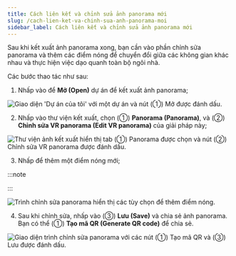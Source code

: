 ```yaml
---
title: Cách liên kết và chỉnh sửa ảnh panorama mới
slug: /cach-lien-ket-va-chinh-sua-anh-panorama-moi
sidebar_label: Cách liên kết và chỉnh sửa ảnh panorama mới
---
```


Sau khi kết xuất ảnh panorama xong, bạn cần vào phần chỉnh sửa panorama và thêm các điểm nóng để chuyển đổi giữa các không gian khác nhau và thực hiện việc dạo quanh toàn bộ ngôi nhà.

Các bước thao tác như sau:

1. Nhấp vào để **Mở (Open)** dự án để kết xuất ảnh panorama;

![Giao diện 'Dự án của tôi' với một dự án và nút (①) Mở được đánh dấu.](https://storage.googleapis.com/jegavn_kb/images/eb0d82fd-300e-4f81-8a1c-3a55a6c26d53.png)

2. Nhấp vào thư viện kết xuất, chọn (①) **Panorama (Panorama)**, và (②) **Chỉnh sửa VR panorama (Edit VR panorama)** của giải pháp này;

![Thư viện ảnh kết xuất hiển thị tab (①) Panorama được chọn và nút (②) Chỉnh sửa VR panorama được đánh dấu.](https://storage.googleapis.com/jegavn_kb/images/6df4448a-e5d5-40a4-b9c9-d702ff44c6c9.png)

3. Nhấp để thêm một điểm nóng mới;

:::note

:::

![Trình chỉnh sửa panorama hiển thị các tùy chọn để thêm điểm nóng.](https://storage.googleapis.com/jegavn_kb/images/07d61626-2a86-4aaf-9f8f-124ea59c5d8d.png)

4. Sau khi chỉnh sửa, nhấp vào (③) **Lưu (Save)** và chia sẻ ảnh panorama. Bạn có thể (①) **Tạo mã QR (Generate QR code)** để chia sẻ.

![Giao diện trình chỉnh sửa panorama với các nút (①) Tạo mã QR và (③) Lưu được đánh dấu.](https://storage.googleapis.com/jegavn_kb/images/be32440e-e1ba-44a5-83f3-51fbc934964d.png)